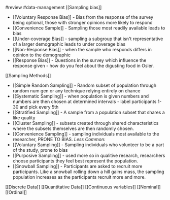 #review #data-management 
[[Sampling bias]]
- [[Voluntary Response Bias]] - Bias from the response of the survey being optional, those with stronger opinions more likely to respond
- [[Convenience Sample]] - Sampling those most readily available leads to bias
- [[Under-coverage Bias]] - sampling a subgroup that isn't representative of a larger demographic leads to under coverage bias
- [[Non-Response Bias]] - when the sample who responds differs in opinion to the demographic
- [[Response Bias]] - Questions in the survey which influence the response given - how do you feel about the digusting food in Osler.

[[Sampling Methods]]
- [[Simple Random Sampling]] - Random subset of population through random num gen or any technique relying entirely on chance
- [[Systematic Sampling]] - when population is given numbers and numbers are then chosen at determined intervals - label participants 1-30 and pick every 5th
- [[Stratified Sampling]] - A sample from a population subset that shares a like quality
- [[Cluster Sampling]] - subsets created through shared characteristics where the subsets themselves are then randomly chosen. 
- [[Convenience Sampling]] - sampling individuals most available to the researcher, PRONE TO BIAS.
	*Less Common:*
- [[Voluntary Sampling]] - Sampling individuals who volunteer to be a part of the study, prone to bias
- [[Purposive Sampling]] - used more so in qualitive research, researchers choose participants they feel best represent the population.
- [[Snowball Sampling]] - Participants are asked to recruit more participants. Like a snowball rolling down a hill gains mass, the sampling population increases as the participants recruit more and more. 

[[Discrete Data]]
[[Quantitative Data]]
[[Continuous variables]]
[[Nominal]]
[[Ordinal]]
